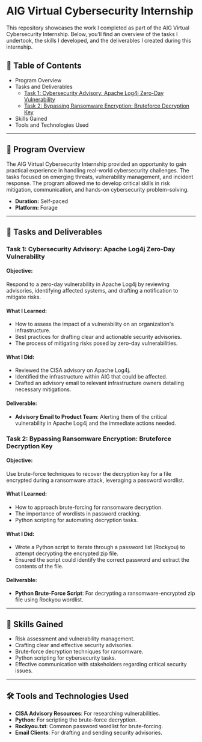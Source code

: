 # AIG Virtual Cybersecurity Internship

This repository showcases the work I completed as part of the AIG Virtual Cybersecurity Internship. Below, you’ll find an overview of the tasks I undertook, the skills I developed, and the deliverables I created during this internship.

## 📂 Table of Contents
- Program Overview
- Tasks and Deliverables
  - [Task 1: Cybersecurity Advisory: Apache Log4j Zero-Day Vulnerability](https://github.com/GrantMSchamel/AIG-Projects/blob/main/AIG-Task-1.md)
  - [Task 2: Bypassing Ransomware Encryption: Bruteforce Decryption Key](https://github.com/GrantMSchamel/AIG-Projects/blob/main/AIG-Task-2.md)
- Skills Gained
- Tools and Technologies Used

---

## 📝 Program Overview

The AIG Virtual Cybersecurity Internship provided an opportunity to gain practical experience in handling real-world cybersecurity challenges. The tasks focused on emerging threats, vulnerability management, and incident response. The program allowed me to develop critical skills in risk mitigation, communication, and hands-on cybersecurity problem-solving.

- **Duration:** Self-paced
- **Platform:** Forage

---

## 🚀 Tasks and Deliverables

### Task 1: Cybersecurity Advisory: Apache Log4j Zero-Day Vulnerability

#### **Objective:**
Respond to a zero-day vulnerability in Apache Log4j by reviewing advisories, identifying affected systems, and drafting a notification to mitigate risks.

#### **What I Learned:**
- How to assess the impact of a vulnerability on an organization's infrastructure.
- Best practices for drafting clear and actionable security advisories.
- The process of mitigating risks posed by zero-day vulnerabilities.

#### **What I Did:**
- Reviewed the CISA advisory on Apache Log4j.
- Identified the infrastructure within AIG that could be affected.
- Drafted an advisory email to relevant infrastructure owners detailing necessary mitigations.

#### **Deliverable:**
- **Advisory Email to Product Team**: Alerting them of the critical vulnerability in Apache Log4j and the immediate actions needed.

### Task 2: Bypassing Ransomware Encryption: Bruteforce Decryption Key

#### **Objective:**
Use brute-force techniques to recover the decryption key for a file encrypted during a ransomware attack, leveraging a password wordlist.

#### **What I Learned:**
- How to approach brute-forcing for ransomware decryption.
- The importance of wordlists in password cracking.
- Python scripting for automating decryption tasks.

#### **What I Did:**
- Wrote a Python script to iterate through a password list (Rockyou) to attempt decrypting the encrypted zip file.
- Ensured the script could identify the correct password and extract the contents of the file.

#### **Deliverable:**
- **Python Brute-Force Script**: For decrypting a ransomware-encrypted zip file using Rockyou wordlist.

---

## 🎯 Skills Gained
- Risk assessment and vulnerability management.
- Crafting clear and effective security advisories.
- Brute-force decryption techniques for ransomware.
- Python scripting for cybersecurity tasks.
- Effective communication with stakeholders regarding critical security issues.

---

## 🛠️ Tools and Technologies Used
- **CISA Advisory Resources**: For researching vulnerabilities.
- **Python**: For scripting the brute-force decryption.
- **Rockyou.txt**: Common password wordlist for brute-forcing.
- **Email Clients**: For drafting and sending security advisories.
